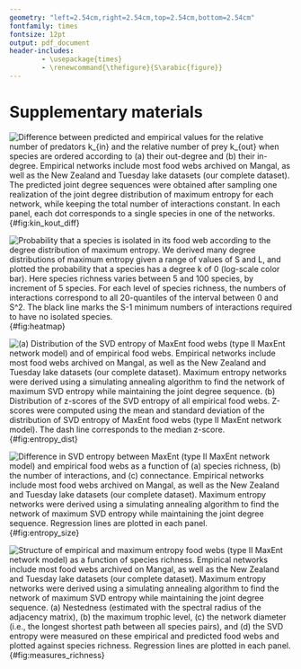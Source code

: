 ```yaml
---
geometry: "left=2.54cm,right=2.54cm,top=2.54cm,bottom=2.54cm"
fontfamily: times
fontsize: 12pt
output: pdf_document
header-includes:
        - \usepackage{times}
        - \renewcommand{\thefigure}{S\arabic{figure}}
---
```


# Supplementary materials 

![Difference between predicted and empirical values for the relative number of predators $k_{in}$ and the relative number of prey $k_{out}$ when species are ordered according to (a) their out-degree and (b) their in-degree. Empirical networks include most food webs archived on Mangal, as well as the New Zealand and Tuesday lake datasets (our complete dataset). The predicted joint degree sequences were obtained after sampling one realization of the joint degree distribution of maximum entropy for each network, while keeping the total number of interactions constant. In each panel, each dot corresponds to a single species in one of the networks.](figures/kin_kout_difference.png){#fig:kin_kout_diff}

![Probability that a species is isolated in its food web according to the degree distribution of maximum entropy. We derived many degree distributions of maximum entropy given a range of values of $S$ and $L$, and plotted the probability that a species has a degree $k$ of $0$ (log-scale color bar). Here species richness varies between $5$ and $100$ species, by increment of $5$ species. For each level of species richness, the numbers of interactions correspond to all 20-quantiles of the interval between $0$ and $S^2$. The black line marks the $S-1$ minimum numbers of interactions required to have no isolated species.](figures/heatmap_disconnected.png){#fig:heatmap}

![(a) Distribution of the SVD entropy of MaxEnt food webs (type II MaxEnt network model) and of empirical food webs. Empirical networks include most food webs archived on Mangal, as well as the New Zealand and Tuesday lake datasets (our complete dataset). Maximum entropy networks were derived using a simulating annealing algorithm to find the network of maximum SVD entropy while maintaining the joint degree sequence. (b) Distribution of z-scores of the SVD entropy of all empirical food webs. Z-scores were computed using the mean and standard deviation of the distribution of SVD entropy of MaxEnt food webs (type II MaxEnt network model). The dash line corresponds to the median z-score.](figures/entropy_distribution.png){#fig:entropy_dist}

![Difference in SVD entropy between MaxEnt (type II MaxEnt network model) and empirical food webs as a function of (a) species richness, (b) the number of interactions, and (c) connectance. Empirical networks include most food webs archived on Mangal, as well as the New Zealand and Tuesday lake datasets (our complete dataset). Maximum entropy networks were derived using a simulating annealing algorithm to find the network of maximum SVD entropy while maintaining the joint degree sequence. Regression lines are plotted in each panel.](figures/difference_entropy.png){#fig:entropy_size}

![Structure of empirical and maximum entropy food webs (type II MaxEnt network model) as a function of species richness. Empirical networks include most food webs archived on Mangal, as well as the New Zealand and Tuesday lake datasets (our complete dataset). Maximum entropy networks were derived using a simulating annealing algorithm to find the network of maximum SVD entropy while maintaining the joint degree sequence. (a) Nestedness (estimated with the spectral radius of the adjacency matrix), (b) the maximum trophic level, (c) the network diameter (i.e., the longest shortest path between all species pairs), and (d) the SVD entropy were measured on these empirical and predicted food webs and plotted against species richness. Regression lines are plotted in each panel.](figures/measures_richness.png){#fig:measures_richness}

